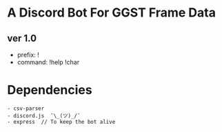 # A Discord Bot For GGST Frame Data

## ver 1.0

- prefix: !
- command: !help
  !char

# Dependencies

    - csv-parser
    - discord.js  ¯\_(ツ)_/¯
    - express  // To keep the bot alive

